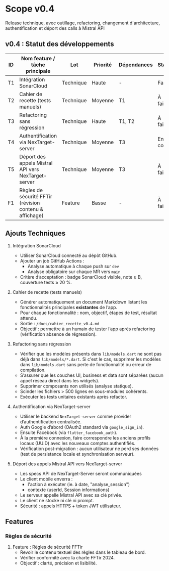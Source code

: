 # Scope v0.4

Release technique, avec outillage, refactoring, changement d'architecture, authentification et déport des calls à Mistral API

## v0.4 : Statut des développements

| ID  | Nom feature / tâche principale                            | Lot         | Priorité  | Dépendances  | Statut      |
|------|----------------------------------------------------------|-------------|-----------|--------------|-------------|
| T1  | Intégration SonarCloud                                    | Technique   | Haute     | -            | Fait        |
| T2  | Cahier de recette (tests manuels)                         | Technique   | Moyenne   | T1           | À faire     |
| T3  | Refactoring sans régression                               | Technique   | Haute     | T1, T2       | À faire     |
| T4  | Authentification via NexTarget-server                     | Technique   | Moyenne   | T3           | En cours    |
| T5  | Déport des appels Mistral API vers NexTarget-server       | Technique   | Moyenne   | T3           | À faire     |
| F1  | Règles de sécurité FFTir (révision contenu & affichage)   | Feature     | Basse     | -            | À faire     |

## Ajouts Techniques

1. Intégration SonarCloud
   - Utiliser SonarCloud connecté au dépôt GitHub.
   - Ajouter un job GitHub Actions :
       - Analyse automatique à chaque push sur `dev`
       - Analyse obligatoire sur chaque MR vers `main`
   - Critère d’acceptation : badge SonarCloud visible, note ≥ B, couverture tests ≥ 20 %.

2. Cahier de recette (tests manuels)
   - Générer automatiquement un document Markdown listant les fonctionnalités principales **existantes** de l’app.
   - Pour chaque fonctionnalité : nom, objectif, étapes de test, résultat attendu.
   - Sortie : `/docs/cahier_recette_v0.4.md`
   - Objectif : permettre à un humain de tester l’app après refactoring (vérification absence de régression).

3. Refactoring sans régression
   - Vérifier que les modèles présents dans `lib/models.dart` ne sont pas déjà dans `lib/models/*.dart`. Si c'est le cas, supprimer les modèles dans `lib/models.dart` sans perte de fonctionnalité ou erreur de compilation.
   - S’assurer que les couches UI, business et data sont séparées (aucun appel réseau direct dans les widgets).
   - Supprimer composants non utilisés (analyse statique).
   - Scinder les fichiers > 500 lignes en sous-modules cohérents.
   - Exécuter les tests unitaires existants après refactor.

4. Authentification via NexTarget-server
   - Utiliser le backend `NexTarget-server` comme provider d’authentification centralisée.
   - Auth Google d’abord (OAuth2 standard via `google_sign_in`).
   - Ensuite Facebook (via `flutter_facebook_auth`).
   - À la première connexion, faire correspondre les anciens profils locaux (UUID) avec les nouveaux comptes authentifiés.
   - Vérification post-migration : aucun utilisateur ne perd ses données (test de persistance locale et synchronisation serveur).

5. Déport des appels Mistral API vers NexTarget-server
   - Les specs API de NexTarget-Server seront communiquées
   - Le client mobile enverra :
       - l'action à exécuter (ie. à date, "analyse_session")
       - contexte (userId, Session informations)
   - Le serveur appelle Mistral API avec sa clé privée.
   - Le client ne stocke ni clé ni prompt.
   - Sécurité : appels HTTPS + token JWT utilisateur.

## Features

### Règles de sécurité

1. Feature : Règles de sécurité FFTir
   - Revoir le contenu textuel des règles dans le tableau de bord.
   - Vérifier conformité avec la charte FFTir 2024.
   - Objectif : clarté, précision et lisibilité.
